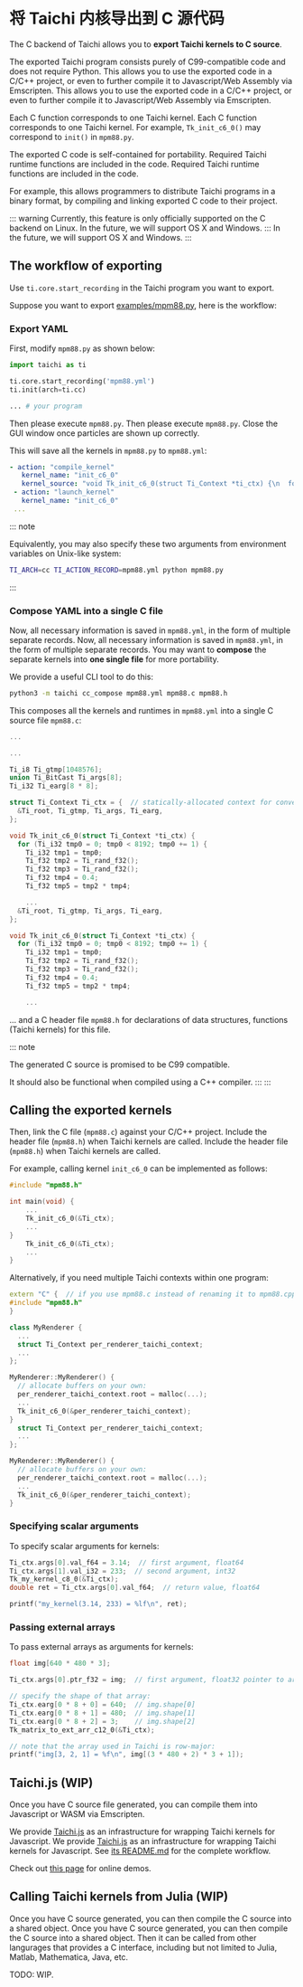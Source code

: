 # 将 Taichi 内核导出到 C 源代码

The C backend of Taichi allows you to **export Taichi kernels to C source**.

The exported Taichi program consists purely of C99-compatible code and does not require Python. This allows you to use the exported code in a C/C++ project, or even to further compile it to Javascript/Web Assembly via Emscripten. This allows you to use the exported code in a C/C++ project, or even to further compile it to Javascript/Web Assembly via Emscripten.

Each C function corresponds to one Taichi kernel. Each C function corresponds to one Taichi kernel. For example, `Tk_init_c6_0()` may correspond to `init()` in `mpm88.py`.

The exported C code is self-contained for portability. Required Taichi runtime functions are included in the code. Required Taichi runtime functions are included in the code.

For example, this allows programmers to distribute Taichi programs in a binary format, by compiling and linking exported C code to their project.

::: warning
Currently, this feature is only officially supported on the C backend on Linux. In the future, we will support OS X and Windows. ::: In the future, we will support OS X and Windows.
:::

## The workflow of exporting

Use `ti.core.start_recording` in the Taichi program you want to export.

Suppose you want to export [examples/mpm88.py](https://github.com/taichi-dev/taichi/blob/master/examples/mpm88.py), here is the workflow:

### Export YAML

First, modify `mpm88.py` as shown below:

```python
import taichi as ti

ti.core.start_recording('mpm88.yml')
ti.init(arch=ti.cc)

... # your program
```

Then please execute `mpm88.py`. Then please execute `mpm88.py`. Close the GUI window once particles are shown up correctly.

This will save all the kernels in `mpm88.py` to `mpm88.yml`:

```yaml
- action: "compile_kernel"
   kernel_name: "init_c6_0"
   kernel_source: "void Tk_init_c6_0(struct Ti_Context *ti_ctx) {\n  for (Ti_i32 tmp0 = 0; tmp0 < 8192...\n"
 - action: "launch_kernel"
   kernel_name: "init_c6_0"
 ...
```

::: note

Equivalently, you may also specify these two arguments from environment variables on Unix-like system:

```bash
TI_ARCH=cc TI_ACTION_RECORD=mpm88.yml python mpm88.py
```

:::

### Compose YAML into a single C file

Now, all necessary information is saved in `mpm88.yml`, in the form of multiple separate records. Now, all necessary information is saved in `mpm88.yml`, in the form of multiple separate records. You may want to **compose** the separate kernels into **one single file** for more portability.

We provide a useful CLI tool to do this:

```bash
python3 -m taichi cc_compose mpm88.yml mpm88.c mpm88.h
```

This composes all the kernels and runtimes in `mpm88.yml` into a single C source file `mpm88.c`:

```c
...

...

Ti_i8 Ti_gtmp[1048576];
union Ti_BitCast Ti_args[8];
Ti_i32 Ti_earg[8 * 8];

struct Ti_Context Ti_ctx = {  // statically-allocated context for convenience!
  &Ti_root, Ti_gtmp, Ti_args, Ti_earg,
};

void Tk_init_c6_0(struct Ti_Context *ti_ctx) {
  for (Ti_i32 tmp0 = 0; tmp0 < 8192; tmp0 += 1) {
    Ti_i32 tmp1 = tmp0;
    Ti_f32 tmp2 = Ti_rand_f32();
    Ti_f32 tmp3 = Ti_rand_f32();
    Ti_f32 tmp4 = 0.4;
    Ti_f32 tmp5 = tmp2 * tmp4;

    ...
  &Ti_root, Ti_gtmp, Ti_args, Ti_earg,
};

void Tk_init_c6_0(struct Ti_Context *ti_ctx) {
  for (Ti_i32 tmp0 = 0; tmp0 < 8192; tmp0 += 1) {
    Ti_i32 tmp1 = tmp0;
    Ti_f32 tmp2 = Ti_rand_f32();
    Ti_f32 tmp3 = Ti_rand_f32();
    Ti_f32 tmp4 = 0.4;
    Ti_f32 tmp5 = tmp2 * tmp4;

    ...
```

... and a C header file `mpm88.h` for declarations of data structures, functions (Taichi kernels) for this file.

::: note

The generated C source is promised to be C99 compatible.

It should also be functional when compiled using a C++ compiler. :::
:::

## Calling the exported kernels

Then, link the C file (`mpm88.c`) against your C/C++ project. Include the header file (`mpm88.h`) when Taichi kernels are called. Include the header file (`mpm88.h`) when Taichi kernels are called.

For example, calling kernel `init_c6_0` can be implemented as follows:

```cpp
#include "mpm88.h"

int main(void) {
    ...
    Tk_init_c6_0(&Ti_ctx);
    ...
}
    Tk_init_c6_0(&Ti_ctx);
    ...
}
```

Alternatively, if you need multiple Taichi contexts within one program:

```cpp
extern "C" {  // if you use mpm88.c instead of renaming it to mpm88.cpp
#include "mpm88.h"
}

class MyRenderer {
  ...
  struct Ti_Context per_renderer_taichi_context;
  ...
};

MyRenderer::MyRenderer() {
  // allocate buffers on your own:
  per_renderer_taichi_context.root = malloc(...);
  ...
  Tk_init_c6_0(&per_renderer_taichi_context);
}
  struct Ti_Context per_renderer_taichi_context;
  ...
};

MyRenderer::MyRenderer() {
  // allocate buffers on your own:
  per_renderer_taichi_context.root = malloc(...);
  ...
  Tk_init_c6_0(&per_renderer_taichi_context);
}
```

### Specifying scalar arguments

To specify scalar arguments for kernels:

```cpp
Ti_ctx.args[0].val_f64 = 3.14;  // first argument, float64
Ti_ctx.args[1].val_i32 = 233;  // second argument, int32
Tk_my_kernel_c8_0(&Ti_ctx);
double ret = Ti_ctx.args[0].val_f64;  // return value, float64

printf("my_kernel(3.14, 233) = %lf\n", ret);
```

### Passing external arrays

To pass external arrays as arguments for kernels:

```cpp
float img[640 * 480 * 3];

Ti_ctx.args[0].ptr_f32 = img;  // first argument, float32 pointer to array

// specify the shape of that array:
Ti_ctx.earg[0 * 8 + 0] = 640;  // img.shape[0]
Ti_ctx.earg[0 * 8 + 1] = 480;  // img.shape[1]
Ti_ctx.earg[0 * 8 + 2] = 3;    // img.shape[2]
Tk_matrix_to_ext_arr_c12_0(&Ti_ctx);

// note that the array used in Taichi is row-major:
printf("img[3, 2, 1] = %f\n", img[(3 * 480 + 2) * 3 + 1]);
```

## Taichi.js (WIP)

Once you have C source file generated, you can compile them into Javascript or WASM via Emscripten.

We provide [Taichi.js](https://github.com/taichi-dev/taichi.js) as an infrastructure for wrapping Taichi kernels for Javascript. We provide [Taichi.js](https://github.com/taichi-dev/taichi.js) as an infrastructure for wrapping Taichi kernels for Javascript. See [its README.md](https://github.com/taichi-dev/taichi.js/blob/master/README.md) for the complete workflow.

Check out [this page](https://taichi-dev.github.io/taichi.js) for online demos.

## Calling Taichi kernels from Julia (WIP)

Once you have C source generated, you can then compile the C source into a shared object. Once you have C source generated, you can then compile the C source into a shared object. Then it can be called from other langurages that provides a C interface, including but not limited to Julia, Matlab, Mathematica, Java, etc.

TODO: WIP.

